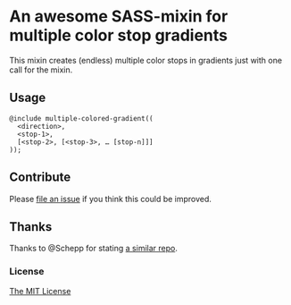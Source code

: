 # An awesome SASS-mixin for multiple color stop gradients

This mixin creates (endless) multiple color stops in gradients just with one call for the mixin.

## Usage
	@include multiple-colored-gradient((
	  <direction>,
	  <stop-1>,
	  [<stop-2>, [<stop-3>, … [stop-n]]]
	));

## Contribute
Please [file an issue](https://github.com/drublic/SASS-Mixins/issues) if you think this could be improved.

## Thanks
Thanks to @Schepp for stating [a similar repo](https://github.com/Schepp/SASS-Mixins).

### License
[The MIT License](http://mit-license.org/)
